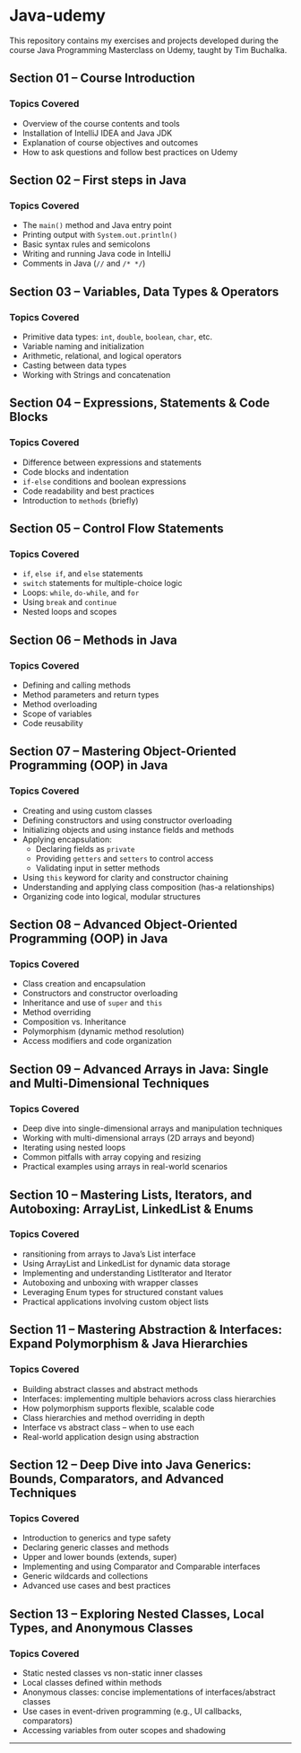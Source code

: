 # Java-udemy
This repository contains my exercises and projects developed during the course Java Programming Masterclass on Udemy, taught by Tim Buchalka.



## Section 01 – Course Introduction

### Topics Covered

- Overview of the course contents and tools
- Installation of IntelliJ IDEA and Java JDK
- Explanation of course objectives and outcomes
- How to ask questions and follow best practices on Udemy



## Section 02 – First steps in Java

### Topics Covered

- The `main()` method and Java entry point
- Printing output with `System.out.println()`
- Basic syntax rules and semicolons
- Writing and running Java code in IntelliJ
- Comments in Java (`//` and `/* */`)



## Section 03 – Variables, Data Types & Operators

### Topics Covered

- Primitive data types: `int`, `double`, `boolean`, `char`, etc.
- Variable naming and initialization
- Arithmetic, relational, and logical operators
- Casting between data types
- Working with Strings and concatenation



## Section 04 – Expressions, Statements & Code Blocks

### Topics Covered

- Difference between expressions and statements
- Code blocks and indentation
- `if-else` conditions and boolean expressions
- Code readability and best practices
- Introduction to `methods` (briefly)



## Section 05 – Control Flow Statements

### Topics Covered

- `if`, `else if`, and `else` statements
- `switch` statements for multiple-choice logic
- Loops: `while`, `do-while`, and `for`
- Using `break` and `continue`
- Nested loops and scopes



## Section 06 – Methods in Java

### Topics Covered

- Defining and calling methods
- Method parameters and return types
- Method overloading
- Scope of variables
- Code reusability



## Section 07 – Mastering Object-Oriented Programming (OOP) in Java

### Topics Covered

- Creating and using custom classes
- Defining constructors and using constructor overloading
- Initializing objects and using instance fields and methods
- Applying encapsulation:
  - Declaring fields as `private`
  - Providing `getters` and `setters` to control access
  - Validating input in setter methods
- Using `this` keyword for clarity and constructor chaining
- Understanding and applying class composition (has-a relationships)
- Organizing code into logical, modular structures



## Section 08 – Advanced Object-Oriented Programming (OOP) in Java

### Topics Covered

- Class creation and encapsulation
- Constructors and constructor overloading
- Inheritance and use of `super` and `this`
- Method overriding
- Composition vs. Inheritance
- Polymorphism (dynamic method resolution)
- Access modifiers and code organization



## Section 09 – Advanced Arrays in Java: Single and Multi-Dimensional Techniques

### Topics Covered

- Deep dive into single-dimensional arrays and manipulation techniques
- Working with multi-dimensional arrays (2D arrays and beyond)
- Iterating using nested loops
- Common pitfalls with array copying and resizing
- Practical examples using arrays in real-world scenarios



## Section 10 – Mastering Lists, Iterators, and Autoboxing: ArrayList, LinkedList & Enums

### Topics Covered

- ransitioning from arrays to Java’s List interface
- Using ArrayList and LinkedList for dynamic data storage
- Implementing and understanding ListIterator and Iterator
- Autoboxing and unboxing with wrapper classes
- Leveraging Enum types for structured constant values
- Practical applications involving custom object lists



## Section 11 – Mastering Abstraction & Interfaces: Expand Polymorphism & Java Hierarchies

### Topics Covered

- Building abstract classes and abstract methods
- Interfaces: implementing multiple behaviors across class hierarchies
- How polymorphism supports flexible, scalable code
- Class hierarchies and method overriding in depth
- Interface vs abstract class – when to use each
- Real-world application design using abstraction



## Section 12 – Deep Dive into Java Generics: Bounds, Comparators, and Advanced Techniques

### Topics Covered

- Introduction to generics and type safety
- Declaring generic classes and methods
- Upper and lower bounds (extends, super)
- Implementing and using Comparator and Comparable interfaces
- Generic wildcards and collections
- Advanced use cases and best practices



## Section 13 – Exploring Nested Classes, Local Types, and Anonymous Classes

### Topics Covered

- Static nested classes vs non-static inner classes
- Local classes defined within methods
- Anonymous classes: concise implementations of interfaces/abstract classes
- Use cases in event-driven programming (e.g., UI callbacks, comparators)
- Accessing variables from outer scopes and shadowing

-------------------------------------------------------------------------------


